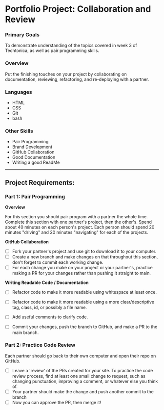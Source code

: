 # Portfolio Project: Collaboration and Review

### Primary Goals

To demonstrate understanding of the topics covered in week 3 of Techtonica, as well as pair programming skills.

### Overview

Put the finishing touches on your project by collaborating on documentation, reviewing, refactoring, and re-deploying with a partner. 


### Languages

- HTML
- CSS
- Git
- bash

### Other Skills

- Pair Programming
- Brand Development
- GitHub Collaboration
- Good Documentation
- Writing a good ReadMe

---

## Project Requirements:

### Part 1: Pair Programming

**Overview**

For this section you should pair program with a partner the whole time. Complete this section with one partner's project, then the other's. Spend about 40 minutes on each person's project. Each person should spend 20 minutes "driving" and 20 minutes "navigating" for each of the projects.

**GitHub Collaboration**

- [ ] Fork your partner's project and use git to download it to your computer.
- [ ] Create a new branch and make changes on that throughout this section, don't forget to commit each working change.
- [ ] For each change you make on your project or your partner's, practice making a PR for your changes rather than pushing it straight to main.

**Writing Readable Code / Documentation**

- [ ] Refactor code to make it more readable using whitespace at least once.
- [ ] Refactor code to make it more readable using a more clear/descriptive tag, class, id, or possibly a file name.
- [ ] Add useful comments to clarify code.
- [ ] Commit your changes, push the branch to GitHub, and make a PR to the main branch.


### Part 2: Practice Code Review

Each partner should go back to their own computer and open their repo on GitHub.

- [ ] Leave a 'review' of the PRs created for your site. To practice the code review process, find at least one small change to request, such as changing punctuation, improving a comment, or whatever else you think of.
- [ ] Your partner should make the change and push another commit to the branch
- [ ] Now you can approve the PR, then merge it!
